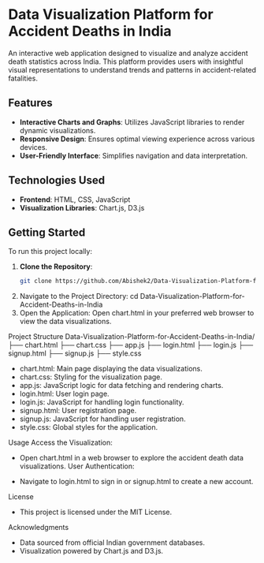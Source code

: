 # Data Visualization Platform for Accident Deaths in India

An interactive web application designed to visualize and analyze accident death statistics across India. This platform provides users with insightful visual representations to understand trends and patterns in accident-related fatalities.

## Features

- **Interactive Charts and Graphs**: Utilizes JavaScript libraries to render dynamic visualizations.
- **Responsive Design**: Ensures optimal viewing experience across various devices.
- **User-Friendly Interface**: Simplifies navigation and data interpretation.

## Technologies Used

- **Frontend**: HTML, CSS, JavaScript
- **Visualization Libraries**: Chart.js, D3.js

## Getting Started

To run this project locally:

1. **Clone the Repository**:
   ```bash
   git clone https://github.com/Abishek2/Data-Visualization-Platform-for-Accident-Deaths-in-India.git
2. Navigate to the Project Directory:
   cd Data-Visualization-Platform-for-Accident-Deaths-in-India
3. Open the Application:
    Open chart.html in your preferred web browser to view the data visualizations.

Project Structure
Data-Visualization-Platform-for-Accident-Deaths-in-India/
├── chart.html
├── chart.css
├── app.js
├── login.html
├── login.js
├── signup.html
├── signup.js
├── style.css

- chart.html: Main page displaying the data visualizations.
- chart.css: Styling for the visualization page.
- app.js: JavaScript logic for data fetching and rendering charts.
- login.html: User login page.
- login.js: JavaScript for handling login functionality.
- signup.html: User registration page.
- signup.js: JavaScript for handling user registration.
- style.css: Global styles for the application.

Usage
Access the Visualization:

- Open chart.html in a web browser to explore the accident death data visualizations.
User Authentication:

- Navigate to login.html to sign in or signup.html to create a new account.

License
- This project is licensed under the MIT License.

Acknowledgments
- Data sourced from official Indian government databases.
- Visualization powered by Chart.js and D3.js.
